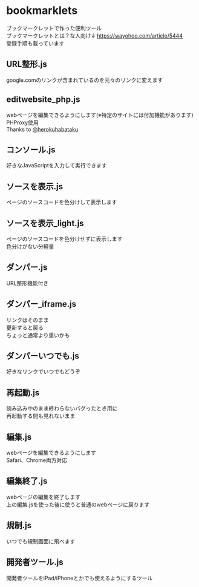 # bookmarklets
ブックマークレットで作った便利ツール  
ブックマークレットとは？な人向け↓
https://wayohoo.com/article/5444  
登録手順も載っています  

## URL整形.js
google.comのリンクが含まれているのを元々のリンクに変えます  

## editwebsite_php.js
webページを編集できるようにします(※特定のサイトには付加機能があります)   
PHProxy使用  
Thanks to [@herokuhabataku](https://github.com/herokuhabataku)  

## コンソール.js
好きなJavaScriptを入力して実行できます  

## ソースを表示.js
ページのソースコードを色分けして表示します  

## ソースを表示_light.js
ページのソースコードを色分けせずに表示します  
色分けがない分軽量  

## ダンパー.js
URL整形機能付き  

## ダンパー_iframe.js
リンクはそのまま  
更新すると戻る  
ちょっと通常より重いかも  

## ダンパーいつでも.js
好きなリンクでいつでもどうぞ  

## 再起動.js
読み込み中のまま終わらないバグったとき用に  
再起動する間も見れないまま  

## 編集.js
webページを編集できるようにします  
Safari、Chrome両方対応  

## 編集終了.js
webページの編集を終了します  
上の編集.jsを使った後に使うと普通のwebページに戻ります  

## 規制.js
いつでも規制画面に飛べます  

## 開発者ツール.js
開発者ツールをiPad/iPhoneとかでも使えるようにするツール  
